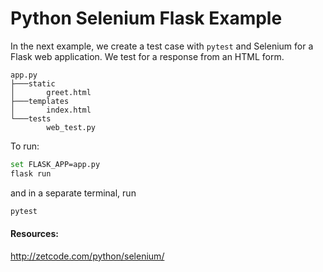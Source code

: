 # Python Selenium Flask Example

In the next example, we create a test case with `pytest` and Selenium for a Flask web application. We test for a response from an HTML form.


    app.py
    ├───static
    │       greet.html
    ├───templates
    │       index.html
    └───tests
            web_test.py
            

To run:

```bash
set FLASK_APP=app.py
flask run
```

and in a separate terminal, run

```bash
pytest
```


#### Resources:
<a href = 'http://zetcode.com/python/selenium/'> http://zetcode.com/python/selenium/ </a>
